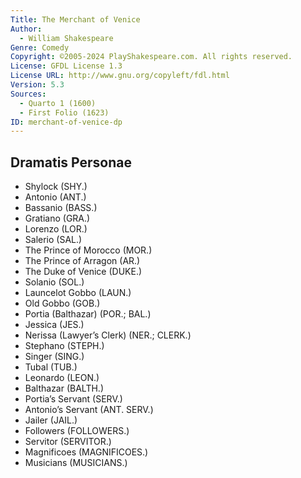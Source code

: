 ```yaml
---
Title: The Merchant of Venice
Author: 
  - William Shakespeare
Genre: Comedy
Copyright: ©2005-2024 PlayShakespeare.com. All rights reserved.
License: GFDL License 1.3
License URL: http://www.gnu.org/copyleft/fdl.html
Version: 5.3
Sources:
  - Quarto 1 (1600)
  - First Folio (1623)
ID: merchant-of-venice-dp
---
```


## Dramatis Personae


- Shylock (SHY.)
- Antonio (ANT.)
- Bassanio (BASS.)
- Gratiano (GRA.)
- Lorenzo (LOR.)
- Salerio (SAL.)
- The Prince of Morocco (MOR.)
- The Prince of Arragon (AR.)
- The Duke of Venice (DUKE.)
- Solanio (SOL.)
- Launcelot Gobbo (LAUN.)
- Old Gobbo (GOB.)
- Portia (Balthazar) (POR.; BAL.)
- Jessica (JES.)
- Nerissa (Lawyer’s Clerk) (NER.; CLERK.)
- Stephano (STEPH.)
- Singer (SING.)
- Tubal (TUB.)
- Leonardo (LEON.)
- Balthazar (BALTH.)
- Portia’s Servant (SERV.)
- Antonio’s Servant (ANT. SERV.)
- Jailer (JAIL.)
- Followers (FOLLOWERS.)
- Servitor (SERVITOR.)
- Magnificoes (MAGNIFICOES.)
- Musicians (MUSICIANS.)
